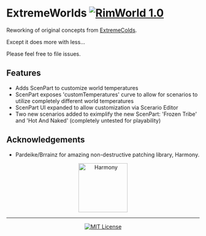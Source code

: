 # ExtremeWorlds [![RimWorld 1.0](https://img.shields.io/badge/RimWorld-1.0-green.svg?longCache=true&style=plastic)](http://rimworldgame.com/)

Reworking of original concepts from [ExtremeColds](https://github.com/AaronCRobinson/ExtremeColds).

Except it does more with less...

Please feel free to file issues.

## Features
- Adds ScenPart to customize world temperatures
- ScenPart exposes 'customTemperatures' curve to allow for scenarios to utilize completely different world temperatures
- ScenPart UI expanded to allow customization via Scerario Editor
- Two new scenarios added to eximplify the new ScenPart: 'Frozen Tribe' and 'Hot And Naked' (completely untested for playability)

## Acknowledgements
- Pardeike/Brrainz for amazing non-destructive patching library, Harmony.

<p align="center">
  <a href="https://github.com/pardeike/Harmony">
    <img src="https://raw.githubusercontent.com/pardeike/Harmony/master/HarmonyLogo.png" alt="Harmony" width="128" />
  </a>
</p>

<hr>

<p align="center">
  <a href="./LICENSE">
    <img src="https://img.shields.io/badge/license-MIT-lightgray.svg?style=flat" alt="MIT License" />
  </a>
</p>
